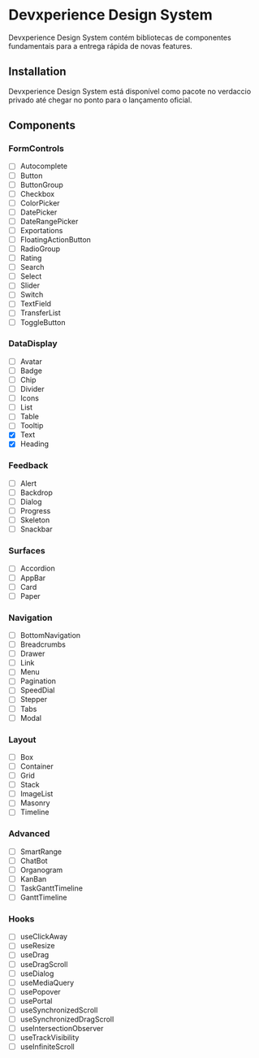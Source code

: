 # Devxperience Design System

Devxperience Design System contém bibliotecas de componentes fundamentais para a entrega rápida de novas features.

## Installation

Devxperience Design System está disponível como pacote no verdaccio privado até chegar no ponto para o lançamento oficial.

## Components

### FormControls

- [ ] Autocomplete
- [ ] Button
- [ ] ButtonGroup
- [ ] Checkbox
- [ ] ColorPicker
- [ ] DatePicker
- [ ] DateRangePicker
- [ ] Exportations
- [ ] FloatingActionButton
- [ ] RadioGroup
- [ ] Rating
- [ ] Search
- [ ] Select
- [ ] Slider
- [ ] Switch
- [ ] TextField
- [ ] TransferList
- [ ] ToggleButton

### DataDisplay

- [ ] Avatar
- [ ] Badge
- [ ] Chip
- [ ] Divider
- [ ] Icons
- [ ] List
- [ ] Table
- [ ] Tooltip
- [x] Text
- [x] Heading

### Feedback

- [ ] Alert
- [ ] Backdrop
- [ ] Dialog
- [ ] Progress
- [ ] Skeleton
- [ ] Snackbar

### Surfaces

- [ ] Accordion
- [ ] AppBar
- [ ] Card
- [ ] Paper

### Navigation

- [ ] BottomNavigation
- [ ] Breadcrumbs
- [ ] Drawer
- [ ] Link
- [ ] Menu
- [ ] Pagination
- [ ] SpeedDial
- [ ] Stepper
- [ ] Tabs
- [ ] Modal

### Layout

- [ ] Box
- [ ] Container
- [ ] Grid
- [ ] Stack
- [ ] ImageList
- [ ] Masonry
- [ ] Timeline

### Advanced

- [ ] SmartRange
- [ ] ChatBot
- [ ] Organogram
- [ ] KanBan
- [ ] TaskGanttTimeline
- [ ] GanttTimeline

### Hooks

- [ ] useClickAway
- [ ] useResize
- [ ] useDrag
- [ ] useDragScroll
- [ ] useDialog
- [ ] useMediaQuery
- [ ] usePopover
- [ ] usePortal
- [ ] useSynchronizedScroll
- [ ] useSynchronizedDragScroll
- [ ] useIntersectionObserver
- [ ] useTrackVisibility
- [ ] useInfiniteScroll
